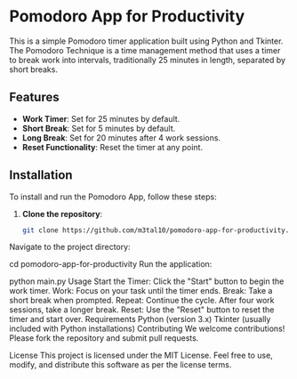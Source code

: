 # Pomodoro App for Productivity

This is a simple Pomodoro timer application built using Python and Tkinter. The Pomodoro Technique is a time management method that uses a timer to break work into intervals, traditionally 25 minutes in length, separated by short breaks.

## Features

- **Work Timer**: Set for 25 minutes by default.
- **Short Break**: Set for 5 minutes by default.
- **Long Break**: Set for 20 minutes after 4 work sessions.
- **Reset Functionality**: Reset the timer at any point.

## Installation

To install and run the Pomodoro App, follow these steps:

1. **Clone the repository**:
   ```bash
   git clone https://github.com/m3tal10/pomodoro-app-for-productivity.git
Navigate to the project directory:

cd pomodoro-app-for-productivity
Run the application:

python main.py
Usage
Start the Timer: Click the "Start" button to begin the work timer.
Work: Focus on your task until the timer ends.
Break: Take a short break when prompted.
Repeat: Continue the cycle. After four work sessions, take a longer break.
Reset: Use the "Reset" button to reset the timer and start over.
Requirements
Python (version 3.x)
Tkinter (usually included with Python installations)
Contributing
We welcome contributions! Please fork the repository and submit pull requests.

License
This project is licensed under the MIT License. Feel free to use, modify, and distribute this software as per the license terms.
